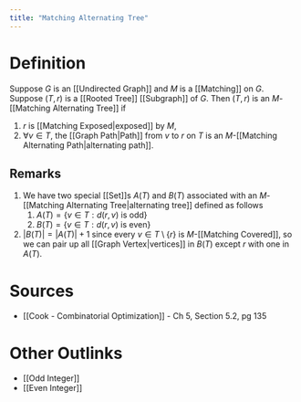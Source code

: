```yaml
---
title: "Matching Alternating Tree"
---
```


# Definition
Suppose $G$ is an [[Undirected Graph]] and $M$ is a [[Matching]] on $G$. Suppose $(T, r)$ is a [[Rooted Tree]] [[Subgraph]] of $G$. Then $(T, r)$ is an $M$-[[Matching Alternating Tree]] if
1. $r$ is [[Matching Exposed|exposed]] by $M$,
2. $\forall v \in T$, the [[Graph Path|Path]] from $v$ to $r$ on $T$ is an $M$-[[Matching Alternating Path|alternating path]].

## Remarks
1. We have two special [[Set]]s $A(T)$ and $B(T)$ associated with an $M$-[[Matching Alternating Tree|alternating tree]] defined as follows
	1. $A(T) = \{v \in T : d(r, v) \text{ is odd}\}$
	2. $B(T) = \{v \in T : d(r, v) \text{ is even}\}$
2. $|B(T)| = |A(T)| + 1$ since every $v \in T \setminus \{r\}$ is $M$-[[Matching Covered]], so we can pair up all [[Graph Vertex|vertices]] in $B(T)$ except $r$ with one in $A(T)$.

# Sources
- [[Cook - Combinatorial Optimization]] - Ch 5, Section 5.2, pg 135

# Other Outlinks
- [[Odd Integer]]
- [[Even Integer]]